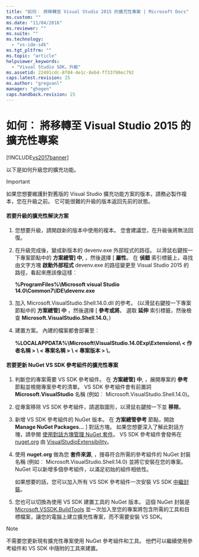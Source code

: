 ```yaml
---
title: "如何︰ 將移轉至 Visual Studio 2015 的擴充性專案 | Microsoft Docs"
ms.custom: ""
ms.date: "11/04/2016"
ms.reviewer: ""
ms.suite: ""
ms.technology: 
  - "vs-ide-sdk"
ms.tgt_pltfrm: ""
ms.topic: "article"
helpviewer_keywords: 
  - "Visual Studio SDK，升級"
ms.assetid: 22491cdc-8f04-4e1c-8eb4-ff33798ec792
caps.latest.revision: 25
ms.author: "gregvanl"
manager: "ghogen"
caps.handback.revision: 25
---
```

# 如何︰ 將移轉至 Visual Studio 2015 的擴充性專案
[!INCLUDE[vs2017banner](../code-quality/includes/vs2017banner.md)]

以下是如何升級您的擴充功能。  
  
> [!IMPORTANT]
>  如果您想要維護針對舊版的 Visual Studio 擴充功能方案的版本，請務必製作複本，您在升級之前。 它可能很難的升級的版本返回先前的狀態。  
  
#### 若要升級的擴充性解決方案  
  
1.  您想要升級，請開啟新的版本中使用的複本。 您會建議您，在升級後將無法回復。  
  
2.  在升級完成後，變成新版本的 devenv.exe 外部程式的路徑。 以滑鼠右鍵按一下專案節點中的 **方案總管\] 中**, ，然後選擇 \[ **屬性**。 在 **偵錯** 索引標籤上，尋找由文字方塊 **啟動外部程式** devenv.exe 的路徑變更至 Visual Studio 2015 的路徑，看起來應該像這樣︰  
  
     **%ProgramFiles%\\Microsoft visual Studio 14.0\\Common7\\IDE\\devenv.exe**  
  
3.  加入 Microsoft.VisualStudio.Shell.14.0.dll 的參考。 \(以滑鼠右鍵按一下專案節點中的 **方案總管\] 中** ，然後選擇 \[ **參考或將**。 選取 **延伸** 索引標籤，然後檢查 **Microsoft.VisualStudio.Shell.14.0**。\)  
  
4.  建置方案。 內建的檔案都會部署至︰  
  
     **%LOCALAPPDATA%\\Microsoft\\VisualStudio.14.0Exp\\Extensions\\ \< 作者名稱 \> \\ \< 專案名稱 \> \\ \< 專案版本 \> \\**。  
  
#### 若要更新 NuGet VS SDK 參考組件的擴充性專案  
  
1.  判斷您的專案需要 VS SDK 參考組件。  在 **方案總管\] 中**, ，展開專案的 **參考** 節點並檢閱專案參考的清單。  VS SDK 參考組件會有前置詞 **Microsoft.VisualStudio** 名稱 \(例如︰ Microsoft.VisualStudio.Shell.14.0\)。  
  
2.  從專案移除 VS SDK 參考組件，請選取圖形，以滑鼠右鍵按一下並 **移除**。  
  
3.  新增 VS SDK 參考組件的 NuGet 版本。  在 **方案總管參考** 節點，開啟 **Manage NuGet Packages...** \] 對話方塊。  如果您想要深入了解此對話方塊，請參閱 [使用對話方塊管理 NuGet 套件](http://docs.nuget.org/Consume/Package-Manager-Dialog)。 VS SDK 參考組件會發佈在 [nuget.org](http://www.nuget.org) 由 [VisualStudioExtensibility](http://www.nuget.org/profiles/VisualStudioExtensibility)。  
  
4.  使用 **nuget.org** 做為您 **套件來源**, ，搜尋符合所需的參考組件的 NuGet 封裝名稱 \(例如︰ Microsoft.VisualStudio.Shell.14.0\) 並將它安裝在您的專案。  NuGet 可以新增多個參考組件，以滿足初始的組件相依性。  
  
     如果想要的話，您可以加入所有 VS SDK 參考組件一次安裝 VS SDK [中繼封裝](http://www.nuget.org/packages/VSSDK_Reference_Assemblies)。  
  
5.  您也可以切換為使用 VS SDK 建置工具的 NuGet 版本。 這個 NuGet 封裝是 [Microsoft.VSSDK.BuildTools](http://www.nuget.org/packages/Microsoft.VSSDK.BuildTools) 並一次加入至您的專案將包含所需的工具和目標檔案，讓您的電腦上建立擴充性專案，而不需要安裝 VS SDK。  
  
> [!NOTE]
>  不需要您更新現有擴充性專案使用 NuGet 參考組件和工具。  他們可以繼續使用參考組件和 VS SDK 中隨附的工具來建置。